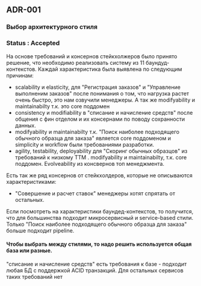 ## ADR-001
### Выбор архитектурного стиля
### Status : Accepted
На основе требований и консернов стейкхолжеров было принято решение, что необходимо реализовать систему из 11 баундуд-контекстов.
Каждай характеристика была выявлена по следующим причинам:
- scalability и elasticity, для "Регистрация заказов" и "Управление выполненим заказов" после понимания о том, что нагрузка растет очень быстро, это нам озвучили менеджеры. А так же modifyability и maintainabilty т.к. это core поддомен
- consistency и modifiability в "списание и начисление средств" после общения с фин отделом и их консернами по поводу сохранности данных.
- modifyability и maintainabilty т.к. "Поиск наиболее подходящего обычного образца для заказа" является core поддоменом и simplicity и workflow были требованиями разработки.
- agility, testability, deployability для "Скоринг обычных образцов" из требований к низкому ТТМ . modifyability и maintainabilty, т.к. core поддомен. Evolveability из консвернов топ менеджмента.

Есть так же ряд консернов от стейкхолдеров, которые не описываются характеристиками:
- "Совершение и расчет ставок" менеджеры хотят спрятать от остальных.

Если посмотреть на характеристики баундед-контекстов, то получится, что для большинства подходит микросервисный и service-based стили.
Только "Поиск наиболее подходящего обычного образца для заказа" больше подходит pipeline. 

#### Чтобы выбрать между стилями, то надо решить используется общая база или разные.

"списание и начисление средств" есть требования к базе - подходит любая БД с поддержкой ACID транзакций. 
Для остальных сервисов таких требований нет
